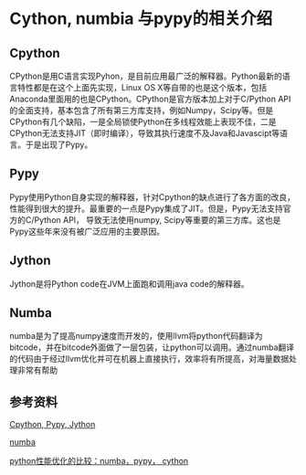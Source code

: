 # Cython, numbia 与pypy的相关介绍

## Cpython

CPython是用C语言实现Pyhon，是目前应用最广泛的解释器。Python最新的语言特性都是在这个上面先实现，Linux OS X等自带的也是这个版本，包括Anaconda里面用的也是CPython。CPython是官方版本加上对于C/Python API的全面支持，基本包含了所有第三方库支持，例如Numpy，Scipy等。但是CPython有几个缺陷，一是全局锁使Python在多线程效能上表现不佳，二是CPython无法支持JIT（即时编译），导致其执行速度不及Java和Javascipt等语言。于是出现了Pypy。

## Pypy

Pypy使用Python自身实现的解释器，针对Cpython的缺点进行了各方面的改良，性能得到很大的提升。最重要的一点是Pypy集成了JIT。但是，Pypy无法支持官方的C/Python API， 导致无法使用numpy, Scipy等重要的第三方库。这也是Pypy这些年来没有被广泛应用的主要原因。

## Jython

Jython是将Python code在JVM上面跑和调用java code的解释器。

## Numba

numba是为了提高numpy速度而开发的，使用llvm将python代码翻译为bitcode，并在bitcode外面做了一层包装，让python可以调用。通过numba翻译的代码由于经过llvm优化并可在机器上直接执行，效率将有所提高，对海量数据处理非常有帮助

## 参考资料

[Cpython, Pypy, Jython](https://blog.csdn.net/red_stone1/article/details/71131483)

[numba](https://blog.csdn.net/wyongqing/article/details/86559196)

[python性能优化的比较：numba，pypy， cython](https://blog.csdn.net/xiaozisheng2008_/article/details/85266511)